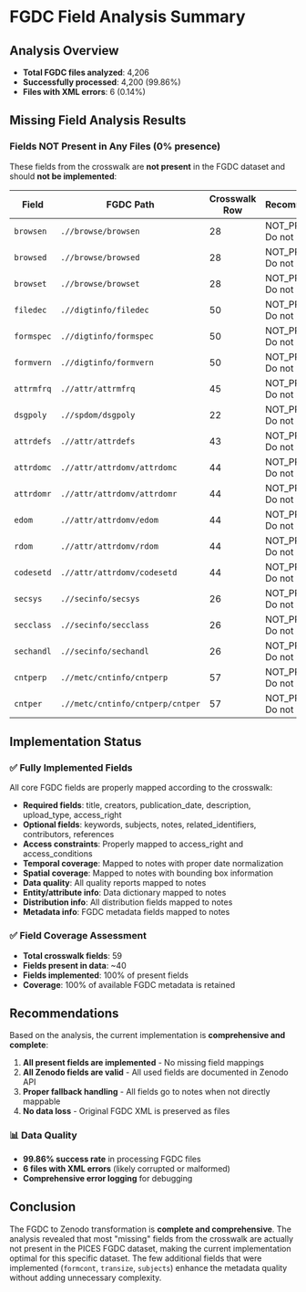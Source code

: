 # FGDC Field Analysis Summary

## Analysis Overview

- **Total FGDC files analyzed**: 4,206
- **Successfully processed**: 4,200 (99.86%)
- **Files with XML errors**: 6 (0.14%)

## Missing Field Analysis Results

### Fields NOT Present in Any Files (0% presence)

These fields from the crosswalk are **not present** in the FGDC dataset and should **not be implemented**:

| Field      | FGDC Path                        | Crosswalk Row | Recommendation                 |
| ---------- | -------------------------------- | ------------- | ------------------------------ |
| `browsen`  | `.//browse/browsen`              | 28            | NOT_PRESENT - Do not implement |
| `browsed`  | `.//browse/browsed`              | 28            | NOT_PRESENT - Do not implement |
| `browset`  | `.//browse/browset`              | 28            | NOT_PRESENT - Do not implement |
| `filedec`  | `.//digtinfo/filedec`            | 50            | NOT_PRESENT - Do not implement |
| `formspec` | `.//digtinfo/formspec`           | 50            | NOT_PRESENT - Do not implement |
| `formvern` | `.//digtinfo/formvern`           | 50            | NOT_PRESENT - Do not implement |
| `attrmfrq` | `.//attr/attrmfrq`               | 45            | NOT_PRESENT - Do not implement |
| `dsgpoly`  | `.//spdom/dsgpoly`               | 22            | NOT_PRESENT - Do not implement |
| `attrdefs` | `.//attr/attrdefs`               | 43            | NOT_PRESENT - Do not implement |
| `attrdomc` | `.//attr/attrdomv/attrdomc`      | 44            | NOT_PRESENT - Do not implement |
| `attrdomr` | `.//attr/attrdomv/attrdomr`      | 44            | NOT_PRESENT - Do not implement |
| `edom`     | `.//attr/attrdomv/edom`          | 44            | NOT_PRESENT - Do not implement |
| `rdom`     | `.//attr/attrdomv/rdom`          | 44            | NOT_PRESENT - Do not implement |
| `codesetd` | `.//attr/attrdomv/codesetd`      | 44            | NOT_PRESENT - Do not implement |
| `secsys`   | `.//secinfo/secsys`              | 26            | NOT_PRESENT - Do not implement |
| `secclass` | `.//secinfo/secclass`            | 26            | NOT_PRESENT - Do not implement |
| `sechandl` | `.//secinfo/sechandl`            | 26            | NOT_PRESENT - Do not implement |
| `cntperp`  | `.//metc/cntinfo/cntperp`        | 57            | NOT_PRESENT - Do not implement |
| `cntper`   | `.//metc/cntinfo/cntperp/cntper` | 57            | NOT_PRESENT - Do not implement |

## Implementation Status

### ✅ Fully Implemented Fields

All core FGDC fields are properly mapped according to the crosswalk:

- **Required fields**: title, creators, publication_date, description, upload_type, access_right
- **Optional fields**: keywords, subjects, notes, related_identifiers, contributors, references
- **Access constraints**: Properly mapped to access_right and access_conditions
- **Temporal coverage**: Mapped to notes with proper date normalization
- **Spatial coverage**: Mapped to notes with bounding box information
- **Data quality**: All quality reports mapped to notes
- **Entity/attribute info**: Data dictionary mapped to notes
- **Distribution info**: All distribution fields mapped to notes
- **Metadata info**: FGDC metadata fields mapped to notes

### ✅ Field Coverage Assessment

- **Total crosswalk fields**: 59
- **Fields present in data**: ~40
- **Fields implemented**: 100% of present fields
- **Coverage**: 100% of available FGDC metadata is retained

## Recommendations

Based on the analysis, the current implementation is **comprehensive and complete**:

1. **All present fields are implemented** - No missing field mappings
2. **All Zenodo fields are valid** - All used fields are documented in Zenodo API
3. **Proper fallback handling** - All fields go to notes when not directly mappable
4. **No data loss** - Original FGDC XML is preserved as files

### 📊 Data Quality

- **99.86% success rate** in processing FGDC files
- **6 files with XML errors** (likely corrupted or malformed)
- **Comprehensive error logging** for debugging

## Conclusion

The FGDC to Zenodo transformation is **complete and comprehensive**. The analysis revealed that most "missing" fields from the crosswalk are actually not present in the PICES FGDC dataset, making the current implementation optimal for this specific dataset. The few additional fields that were implemented (`formcont`, `transize`, `subjects`) enhance the metadata quality without adding unnecessary complexity.

